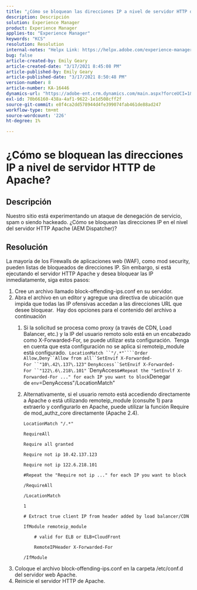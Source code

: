 ```yaml
---
title: "¿Cómo se bloquean las direcciones IP a nivel de servidor HTTP de Apache?"
description: Descripción
solution: Experience Manager
product: Experience Manager
applies-to: "Experience Manager"
keywords: "KCS"
resolution: Resolution
internal-notes: "Helpx Link: https://helpx.adobe.com/experience-manager/kb/block-ips-apache-http-server.html#remoteip_module"
bug: false
article-created-by: Emily Geary
article-created-date: "3/17/2021 8:45:08 PM"
article-published-by: Emily Geary
article-published-date: "3/17/2021 8:50:48 PM"
version-number: 8
article-number: KA-16446
dynamics-url: "https://adobe-ent.crm.dynamics.com/main.aspx?forceUCI=1&pagetype=entityrecord&etn=knowledgearticle&id=ad7893a3-6187-eb11-a812-000d3a593216"
exl-id: 70b66160-438a-4af1-9622-1e1d508cff2f
source-git-commit: e8f4ca2dd578944d4fe399074fab461de88ad247
workflow-type: tm+mt
source-wordcount: '226'
ht-degree: 1%

---
```


# ¿Cómo se bloquean las direcciones IP a nivel de servidor HTTP de Apache?

## Descripción


Nuestro sitio está experimentando un ataque de denegación de servicio, spam o siendo hackeado. ¿Cómo se bloquean las direcciones IP en el nivel del servidor HTTP Apache (AEM Dispatcher)?


## Resolución


La mayoría de los Firewalls de aplicaciones web (WAF), como mod security, pueden listas de bloqueados de direcciones IP. Sin embargo, si está ejecutando el servidor HTTP Apache y desea bloquear las IP inmediatamente, siga estos pasos:

1. Cree un archivo llamado block-offending-ips.conf en su servidor.
2. Abra el archivo en un editor y agregue una directiva de ubicación que impida que todas las IP ofensivas accedan a las direcciones URL que desee bloquear.  Hay dos opciones para el contenido del archivo a continuación
   1. Si la solicitud se procesa como proxy (a través de CDN, Load Balancer, etc.) y la IP del usuario remoto solo está en un encabezado como X-Forwarded-For, se puede utilizar esta configuración.  Tenga en cuenta que esta configuración no se aplica si remoteip_module está configurado.  `LocationMatch ``"/.*"````Order Allow,Deny``Allow from all``SetEnvif X-Forwarded-For ``"10\.42\.137\.123"` `DenyAccess``SetEnvif X-Forwarded-For ``"122\.6\.218\.101"` `DenyAccess``#Repeat the "SetEnvlf X-Forwarded-For ..." for each IP you want to block``Denegar de ``env``=DenyAccess&quot;/LocationMatch&quot;
   2. Alternativamente, si el usuario remoto está accediendo directamente a Apache o está utilizando remoteip_module (consulte 1) para extraerlo y configurarlo en Apache, puede utilizar la función Require de mod_authz_core directamente (Apache 2.4).


      `LocationMatch "/.*"`


      `RequireAll`


      `Require all granted`


      `Require not ip 10.42.137.123`


      `Require not ip 122.6.218.101`


      `#Repeat the "Require not ip ..." for each IP you want to block`


      `/RequireAll`


      `/LocationMatch`


      `1`


      `# Extract true client IP from header added by load balancer/CDN`


      `IfModule remoteip_module`


      `    # valid for ELB or ELB+CloudFront`


      `    RemoteIPHeader X-Forwarded-For`


      `/IfModule`
3. Coloque el archivo block-offending-ips.conf en la carpeta /etc/conf.d del servidor web Apache.
4. Reinicie el servidor HTTP de Apache.
